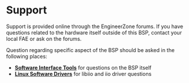 # Support

Support is provided online through the EngineerZone forums. If you have questions related to the hardware itself outside of this BSP, contact your local FAE or ask on the forums.

Question regarding specific aspect of the BSP should be asked in the following places:

- [**Software Interface Tools**](https://ez.analog.com/sw-interface-tools/f/q-a) for questions on the BSP itself
- [**Linux Software Drivers**](https://ez.analog.com/linux-software-drivers/f/q-a) for libiio and iio driver questions